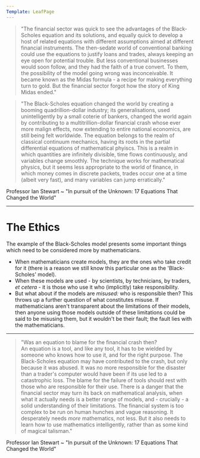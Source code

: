 ```yaml
---
Template: LeafPage
---
```


> "The financial sector was quick to see the advantages of the Black-Scholes equation and its solutions, and equally quick to develop a host of related equations with different assumptions aimed at different financial instruments. The then-sedate world of conventional banking could use the equations to justify loans and trades, always keeping an eye open for potential trouble. But less conventional businesses would soon follow, and they had the faith of a true convert. To them, the possibility of the model going wrong was inconceivable. It became known as the Midas formula - a recipe for making everything turn to gold. But the financial sector forgot how the story of King Midas ended."  

> "The Black-Scholes equation changed the world by creating a booming quadrillion-dollar industry; its generalisations, used unintelligently by a small coterie of bankers, changed the world again by contributing to a multitrillion-dollar financial crash whose ever more malign effects, now extending to entire national economics, are still being felt worldwide. The equation belongs to the realm of classical continuum mechanics, having its roots in the partial differential equations of mathematical phyiscs. This is a realm in which quantities are infinitely divisible, time flows continuously, and variables change smoothly. The technique works for mathematical physics, but it seems less appropriate to the world of finance, in which money comes in discrete packets, trades occur one at a time (albeit very fast), and many variables can jump erratically."  

Professor Ian Stewart ~ "In pursuit of the Unknown: 17 Equations That Changed the World"

---

# The Ethics

The example of the Black-Scholes model presents some important things which need to be considered more by mathematicians.

 - When mathematicians create models, they are the ones who take credit for it (there is a reason we still know this particular one as the 'Black-Scholes' model).  
 - When these models are used - by scientists, by technicians, by traders, *et cetera* - it is those who use it who (implicitly) take responsibility.
 - But what about if the models are *misused:* who is responsible then? This throws up a further question of what constitutes misuse. If mathematicians aren't transparent about the limitations of their models, then anyone using those models outside of these limitations could be said to be misusing them, but it wouldn't be their fault; the fault lies with the mathematicians.

---

> "Was an equation to blame for the financial crash then?  
> An equation is a tool, and like any tool, it has to be wielded by someone who knows how to use it, and for the right purpose. The Black-Scholes equation may have contributed to the crash, but only because it was abused. It was no more responsible for the disaster than a trader's computer would have been if its use led to a catastrophic loss. The blame for the failure of tools should rest with those who are responsible for their use. There is a danger that the financial sector may turn its back on mathematical analysis, when what it actually needs is a better range of models, and - crucially - a solid understanding of their limitations. The financial system is too complex to be run on human hunches and vague reasoning. It desperately needs *more* mathematics, not less. But it also needs to learn how to use mathematics intelligently, rather than as some kind of magical talisman."  

Professor Ian Stewart ~ "In pursuit of the Unknown: 17 Equations That Changed the World"
